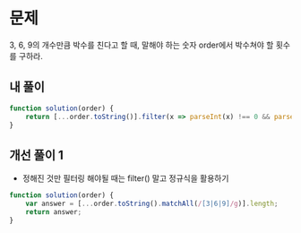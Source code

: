 # 문제
3, 6, 9의 개수만큼 박수를 친다고 할 때, 말해야 하는 숫자 order에서 박수쳐야 할 횟수를 구하라.

## 내 풀이
```js
function solution(order) {
    return [...order.toString()].filter(x => parseInt(x) !== 0 && parseInt(x) % 3 === 0).length;
}
```

## 개선 풀이 1
- 정해진 것만 필터링 해야될 때는 filter() 말고 정규식을 활용하기
```js
function solution(order) {
    var answer = [...order.toString().matchAll(/[3|6|9]/g)].length;
    return answer;
}
```